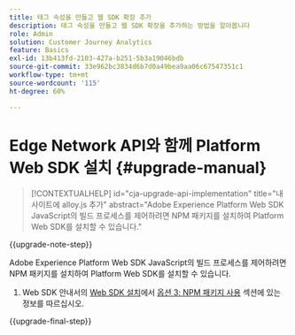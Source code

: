 ```yaml
---
title: 태그 속성을 만들고 웹 SDK 확장 추가
description: 태그 속성을 만들고 웹 SDK 확장을 추가하는 방법을 알아봅니다
role: Admin
solution: Customer Journey Analytics
feature: Basics
exl-id: 13b413fd-2103-427a-b251-5b3a19046bdb
source-git-commit: 33e962bc3834d6b7d0a49bea9aa06c67547351c1
workflow-type: tm+mt
source-wordcount: '115'
ht-degree: 60%

---
```


# Edge Network API와 함께 Platform Web SDK 설치 {#upgrade-manual}

<!-- markdownlint-disable MD034 -->

>[!CONTEXTUALHELP]
>id="cja-upgrade-api-implementation"
>title="내 사이트에 alloy.js 추가"
>abstract="Adobe Experience Platform Web SDK JavaScript의 빌드 프로세스를 제어하려면 NPM 패키지를 설치하여 Platform Web SDK를 설치할 수 있습니다."

<!-- markdownlint-enable MD034 -->

{{upgrade-note-step}}

Adobe Experience Platform Web SDK JavaScript의 빌드 프로세스를 제어하려면 NPM 패키지를 설치하여 Platform Web SDK를 설치할 수 있습니다.

1. Web SDK 안내서의 [Web SDK 설치](https://experienceleague.adobe.com/en/docs/experience-platform/edge/fundamentals/installing-the-sdk)에서 [옵션 3: NPM 패키지 사용](https://experienceleague.adobe.com/en/docs/experience-platform/edge/fundamentals/installing-the-sdk#option-3-using-the-npm-package) 섹션에 있는 정보를 따르십시오.

{{upgrade-final-step}}

